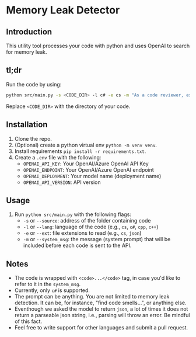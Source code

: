 # Memory Leak Detector

## Introduction
This utility tool processes your code with python and uses OpenAI to search for memory leak.

## tl;dr
Run the code by using:
```sh
python src/main.py -s <CODE_DIR> -l c# -e cs -m "As a code reviewer, examine the below code inside the <code> tag, which is from a web app written in C# for memory leak. Respond with only a json object with a key 'has_leak' boolean and a key 'explanation' explaining your reasoning if there is memory leak. Do not return anything else."
```
Replace `<CODE_DIR>` with the directory of your code.


## Installation

1. Clone the repo.
1. (Optional) create a python virtual env `python -m venv venv`.
1. Install requirements `pip install -r requirements.txt`.
1. Create a `.env` file with the following:
    - `OPENAI_API_KEY`: Your OpenAI/Azure OpenAI API Key
    - `OPENAI_ENDPOINT`: Your OpenAI/Azure OpenAI endpoint
    - `OPENAI_DEPLOYMENT`: Your model name (deployment name)
    - `OPENAI_API_VERSION`: API version

## Usage

1. Run `python src/main.py` with the following flags:
    - `-s` or `--source`: address of the folder containing code
    - `-l` or `--lang`: language of the code (e.g., `cs`, `c#`, `cpp`, `c++`)
    - `-e` or `--ext`: file extensions to read (e.g., `cs`, `json`) 
    - `-m` or `--system_msg`: the message (system prompt) that will be included before each code is sent to the API.


## Notes
- The code is wrapped with `<code>...</code>` tag, in case you'd like to refer to it in the `system_msg`.
- Currently, only `c#` is supported.
- The prompt can be anything. You are not limited to memory leak detection. It can be, for instance, "find code smells...", or anything else.
- Eventhough we asked the model to return `json`, a lot of times it does not return a parseable json string, i.e., parsing will throw an error. Be mindful of this fact. 
- Feel free to write support for other languages and submit a pull request.